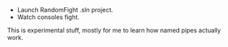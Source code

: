 - Launch RandomFight .sln project.
- Watch consoles fight.

This is experimental stuff, mostly for me to learn how named pipes actually work.
